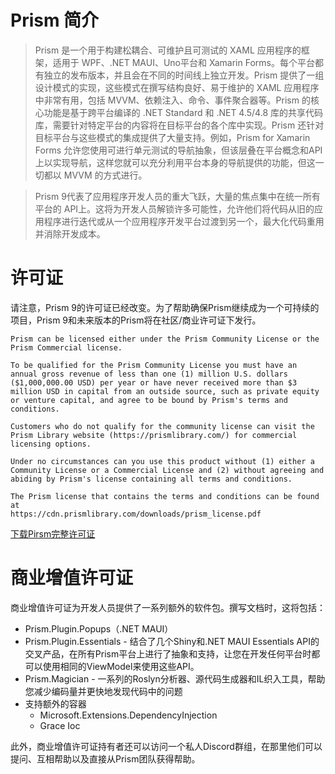 # Prism 简介

> Prism 是一个用于构建松耦合、可维护且可测试的 XAML 应用程序的框架，适用于 WPF、.NET MAUI、Uno平台和 Xamarin Forms。每个平台都有独立的发布版本，并且会在不同的时间线上独立开发。Prism 提供了一组设计模式的实现，这些模式在撰写结构良好、易于维护的 XAML 应用程序中非常有用，包括 MVVM、依赖注入、命令、事件聚合器等。Prism 的核心功能是基于跨平台编译的 .NET Standard 和 .NET 4.5/4.8 库的共享代码库，需要针对特定平台的内容将在目标平台的各个库中实现。Prism 还针对目标平台与这些模式的集成提供了大量支持。例如，Prism for Xamarin Forms 允许您使用可进行单元测试的导航抽象，但该层叠在平台概念和API上以实现导航，这样您就可以充分利用平台本身的导航提供的功能，但这一切都以 MVVM 的方式进行。

> Prism 9代表了应用程序开发人员的重大飞跃，大量的焦点集中在统一所有平台的 API上。这将为开发人员解锁许多可能性，允许他们将代码从旧的应用程序进行迭代或从一个应用程序开发平台过渡到另一个，最大化代码重用并消除开发成本。

# 许可证
请注意，Prism 9的许可证已经改变。为了帮助确保Prism继续成为一个可持续的项目，Prism 9和未来版本的Prism将在社区/商业许可证下发行。
```
Prism can be licensed either under the Prism Community License or the Prism Commercial license.

To be qualified for the Prism Community License you must have an annual gross revenue of less than one (1) million U.S. dollars ($1,000,000.00 USD) per year or have never received more than $3 million USD in capital from an outside source, such as private equity or venture capital, and agree to be bound by Prism's terms and conditions.

Customers who do not qualify for the community license can visit the Prism Library website (https://prismlibrary.com/) for commercial licensing options.

Under no circumstances can you use this product without (1) either a Community License or a Commercial License and (2) without agreeing and abiding by Prism's license containing all terms and conditions. 

The Prism license that contains the terms and conditions can be found at
https://cdn.prismlibrary.com/downloads/prism_license.pdf
```

[下载Pirsm完整许可证](https://cdn.prismlibrary.com/downloads/prism_license.pdf)

# 商业增值许可证
商业增值许可证为开发人员提供了一系列额外的软件包。撰写文档时，这将包括：
- Prism.Plugin.Popups（.NET MAUI）
- Prism.Plugin.Essentials - 结合了几个Shiny和.NET MAUI Essentials API的交叉产品，在所有Prism平台上进行了抽象和支持，让您在开发任何平台时都可以使用相同的ViewModel来使用这些API。
- Prism.Magician - 一系列的Roslyn分析器、源代码生成器和IL织入工具，帮助您减少编码量并更快地发现代码中的问题
- 支持额外的容器
    - Microsoft.Extensions.DependencyInjection
    - Grace Ioc

此外，商业增值许可证持有者还可以访问一个私人Discord群组，在那里他们可以提问、互相帮助以及直接从Prism团队获得帮助。